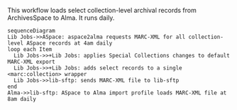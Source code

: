 This workflow loads select collection-level archival records from ArchivesSpace to Alma. It runs daily.

```mermaid
sequenceDiagram
Lib Jobs->>ASpace: aspace2alma requests MARC-XML for all collection-level ASpace records at 4am daily
loop each Item
  Lib Jobs->>+Lib Jobs: applies Special Collections changes to default MARC-XML export
  Lib Jobs->>+Lib Jobs: adds select records to a single <marc:collection> wrapper
  Lib Jobs->>lib-sftp: sends MARC-XML file to lib-sftp
end
Alma->>lib-sftp: ASpace to Alma import profile loads MARC-XML file at 8am daily
```